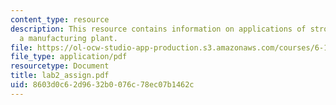 ```yaml
---
content_type: resource
description: This resource contains information on applications of stroboscopy in
  a manufacturing plant.
file: https://ol-ocw-studio-app-production.s3.amazonaws.com/courses/6-163-strobe-project-laboratory-fall-2005/8603d0c62d9632b0076c78ec07b1462c_lab2_assign.pdf
file_type: application/pdf
resourcetype: Document
title: lab2_assign.pdf
uid: 8603d0c6-2d96-32b0-076c-78ec07b1462c
---
```

